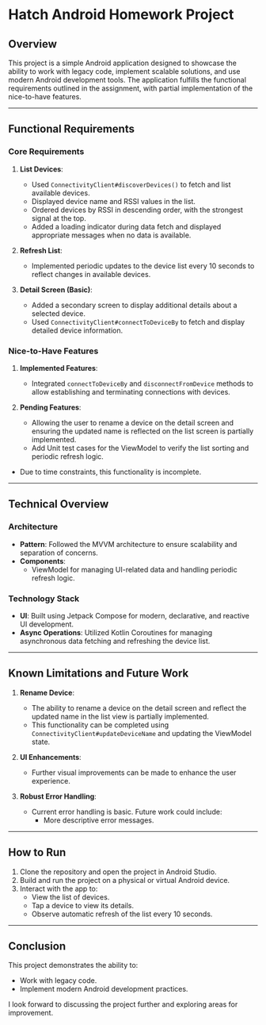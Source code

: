 # Hatch Android Homework Project

## Overview
This project is a simple Android application designed to showcase the ability to work with legacy code, implement scalable solutions, and use modern Android development tools. The application fulfills the functional requirements outlined in the assignment, with partial implementation of the nice-to-have features.

---

## Functional Requirements

### Core Requirements
1. **List Devices**:
   - Used `ConnectivityClient#discoverDevices()` to fetch and list available devices.
   - Displayed device name and RSSI values in the list.
   - Ordered devices by RSSI in descending order, with the strongest signal at the top.
   - Added a loading indicator during data fetch and displayed appropriate messages when no data is available.

2. **Refresh List**:
   - Implemented periodic updates to the device list every 10 seconds to reflect changes in available devices.

3. **Detail Screen (Basic)**:
   - Added a secondary screen to display additional details about a selected device.
   - Used `ConnectivityClient#connectToDeviceBy` to fetch and display detailed device information.

### Nice-to-Have Features
1. **Implemented Features**:
   - Integrated `connectToDeviceBy` and `disconnectFromDevice` methods to allow establishing and terminating connections with devices.

2. **Pending Features**:
   - Allowing the user to rename a device on the detail screen and ensuring the updated name is reflected on the list screen is partially implemented.
   - Add Unit test cases for the ViewModel to verify the list sorting and periodic refresh logic.
- Due to time constraints, this functionality is incomplete.

---

## Technical Overview

### Architecture
- **Pattern**: Followed the MVVM architecture to ensure scalability and separation of concerns.
- **Components**:
   - ViewModel for managing UI-related data and handling periodic refresh logic.

### Technology Stack
- **UI**: Built using Jetpack Compose for modern, declarative, and reactive UI development.
- **Async Operations**: Utilized Kotlin Coroutines for managing asynchronous data fetching and refreshing the device list.

---

## Known Limitations and Future Work
1. **Rename Device**:
   - The ability to rename a device on the detail screen and reflect the updated name in the list view is partially implemented.
   - This functionality can be completed using `ConnectivityClient#updateDeviceName` and updating the ViewModel state.

2. **UI Enhancements**:
   - Further visual improvements can be made to enhance the user experience.

3. **Robust Error Handling**:
   - Current error handling is basic. Future work could include:
      - More descriptive error messages.

---

## How to Run
1. Clone the repository and open the project in Android Studio.
2. Build and run the project on a physical or virtual Android device.
3. Interact with the app to:
   - View the list of devices.
   - Tap a device to view its details.
   - Observe automatic refresh of the list every 10 seconds.

---

## Conclusion
This project demonstrates the ability to:
- Work with legacy code.
- Implement modern Android development practices.

I look forward to discussing the project further and exploring areas for improvement.
